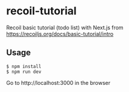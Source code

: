 # recoil-tutorial

Recoil basic tutorial (todo list) with Next.js from https://recoiljs.org/docs/basic-tutorial/intro

## Usage

```
$ npm install
$ npm run dev
```

Go to http://localhost:3000 in the browser
